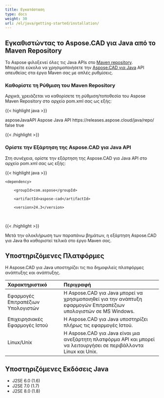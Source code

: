 ```yaml
---
title: Εγκατάσταση
type: docs
weight: 30
url: /el/java/getting-started/installation/
---
```


## **Εγκαθιστώντας το Aspose.CAD για Java από το Maven Repository**

Το Aspose φιλοξενεί όλες τις Java APIs στο [Maven repository](https://releases.aspose.com/java/repo/com/aspose/). Μπορείτε εύκολα να χρησιμοποιήσετε την [Aspose.CAD για Java](https://releases.aspose.com/java/repo/com/aspose/aspose-cad/) API απευθείας στα έργα Maven σας με απλές ρυθμίσεις.

### **Καθορίστε τη Ρύθμιση του Maven Repository**

Αρχικά, χρειάζεται να καθορίσετε τη ρύθμιση/τοποθεσία του Aspose Maven Repository στο αρχείο pom.xml σας ως εξής:

{{< highlight java >}}

<repositories>
    <repository>
        <id>asposeJavaAPI</id>
        <name>Aspose Java API</name>
        <url>https://releases.aspose.cloud/java/repo/</url>
        <snapshots>
            <enabled>false</enabled>
        </snapshots>
        <releases>
            <enabled>true</enabled>
        </releases>
    </repository>
</repositories>

{{< /highlight >}}

### **Ορίστε την Εξάρτηση της Aspose.CAD για Java API**

Στη συνέχεια, ορίστε την εξάρτηση της Aspose.CAD για Java API στο αρχείο pom.xml σας ως εξής:

{{< highlight java >}}

 <dependencies>

    <dependency>

        <groupId>com.aspose</groupId>

        <artifactId>aspose-cad</artifactId>

        <version>24.3</version>        

   </dependency>

</dependencies>

{{< /highlight >}}

Μετά την ολοκλήρωση των παραπάνω βημάτων, η εξάρτηση Aspose.CAD για Java θα καθοριστεί τελικά στο έργο Maven σας.

## **Υποστηριζόμενες Πλατφόρμες**

Η Aspose.CAD για Java υποστηρίζει τις πιο δημοφιλείς πλατφόρμες ανάπτυξης και ανάπτυξης.

|**Χαρακτηριστικό**|**Περιγραφή**|
| :- | :- |
|Εφαρμογές Επιτραπέζιων Υπολογιστών|Η Aspose.CAD για Java μπορεί να χρησιμοποιηθεί για την ανάπτυξη εφαρμογών Επιτραπέζιων υπολογιστών σε MS Windows.|
|Επιχειρησιακές Εφαρμογές Ιστού|Η Aspose.CAD για Java υποστηρίζει πλήρως τις εφαρμογές Ιστού.|
|Linux/Unix|Η Aspose.CAD για Java είναι μια ανεξάρτητη πλατφόρμα API και μπορεί να λειτουργήσει σε περιβάλλοντα Linux και Unix.|

## **Υποστηριζόμενες Εκδόσεις Java**

- J2SE 6.0 (1.6)
- J2SE 7.0 (1.7)
- J2SE 8.0 (1.8)
